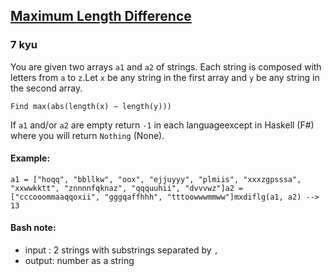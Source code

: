 <h2><a href=https://www.codewars.com/kata/5663f5305102699bad000056/train/csharp target="_blank">Maximum Length Difference</a></h2><h3>7 kyu</h3><p>You are given two arrays <code>a1</code> and <code>a2</code> of strings. Each string is composed with letters from <code>a</code> to <code>z</code>.Let <code>x</code> be any string in the first array and <code>y</code> be any string in the second array. </p><p>  <code>Find max(abs(length(x) − length(y)))</code></p><p>If <code>a1</code> and/or <code>a2</code> are empty return <code>-1</code> in each languageexcept in Haskell (F#) where you will return <code>Nothing</code> (None).</p><h4 id="example">Example:</h4><pre><code>a1 = ["hoqq", "bbllkw", "oox", "ejjuyyy", "plmiis", "xxxzgpsssa", "xxwwkktt", "znnnnfqknaz", "qqquuhii", "dvvvwz"]a2 = ["cccooommaaqqoxii", "gggqaffhhh", "tttoowwwmmww"]mxdiflg(a1, a2) --&gt; 13</code></pre><h4 id="bash-note">Bash note:</h4><ul><li>input : 2 strings with substrings separated by <code>,</code></li><li>output: number as a string</li></ul>